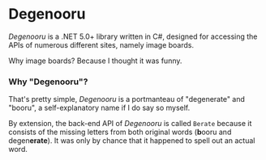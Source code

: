 # Degenooru
_Degenooru_ is a .NET 5.0+ library written in C#, designed for accessing the APIs of numerous different sites, namely image boards.

Why image boards? Because I thought it was funny.

### Why "Degenooru"?
That's pretty simple, _Degenooru_ is a portmanteau of "degenerate" and "booru", a self-explanatory name if I do say so myself.

By extension, the back-end API of _Degenooru_ is called `Berate` because it consists of the missing letters from both original words (**b**ooru and degen**erate**). It was only by chance that it happened to spell out an actual word.